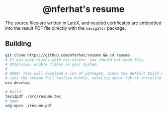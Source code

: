 <h1 align=center>@nferhat's resume</h1>

The source files are written in LateX, and needed certificates are embedded into the result PDF
file directly with the `navigator` package.

## Building

```sh
git clone https://github.com/nferhat/resume && cd resume
# If you have direnv with nix-direnv, you should not need this.
# Otherwise, enable flakes on your system.
#
# WARN: This will download a lot of packages, since the default build environment
# uses the scheme-full texlive bundle, totaling about 5gb of installed files!
nix develop

# Build
texi2pdf ./src/resume.tex
# Open
xdg-open ./resume.pdf
```
